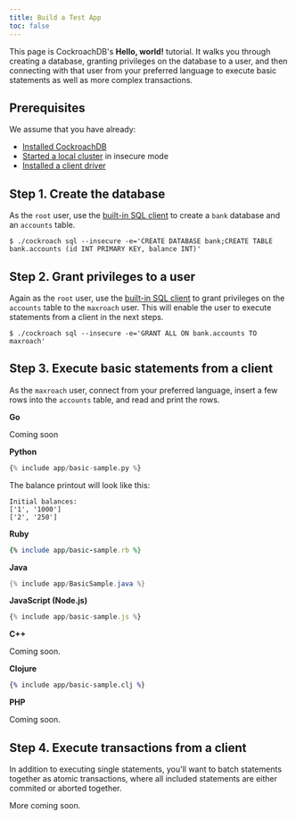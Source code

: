 ```yaml
---
title: Build a Test App
toc: false
---
```


This page is CockroachDB's **Hello, world!** tutorial. It walks you through creating a database, granting privileges on the database to a user, and then connecting with that user from your preferred language to execute basic statements as well as more complex transactions.

<style>
div#toc ul {
    max-width: 50%;
}
</style>

<div id="toc"></div>

## Prerequisites

We assume that you have already:

- [Installed CockroachDB](install-cockroachdb.html) 
- [Started a local cluster](start-a-local-cluster.html) in insecure mode
- [Installed a client driver](install-client-drivers.html)
 
## Step 1. Create the database

As the `root` user, use the [built-in SQL client](use-the-builtin-sql-client.html) to create a `bank` database and an `accounts` table.

~~~ shell
$ ./cockroach sql --insecure -e='CREATE DATABASE bank;CREATE TABLE bank.accounts (id INT PRIMARY KEY, balance INT)' 
~~~

## Step 2. Grant privileges to a user

Again as the `root` user, use the [built-in SQL client](use-the-builtin-sql-client.html) to grant privileges on the `accounts` table to the `maxroach` user. This will enable the user to execute statements from a client in the next steps.

~~~ shell
$ ./cockroach sql --insecure -e='GRANT ALL ON bank.accounts TO maxroach' 
~~~

## Step 3. Execute basic statements from a client

As the `maxroach` user, connect from your preferred language, insert a few rows into the `accounts` table, and read and print the rows.

**Go**

Coming soon

**Python**

~~~ py
{% include app/basic-sample.py %}
~~~

The balance printout will look like this:

~~~ shell
Initial balances:
['1', '1000']
['2', '250']

~~~

**Ruby**

~~~ ruby
{% include app/basic-sample.rb %}
~~~

**Java**

~~~ java
{% include app/BasicSample.java %}
~~~

**JavaScript (Node.js)**

~~~ js
{% include app/basic-sample.js %}
~~~

**C++**

Coming soon.

**Clojure**

~~~ clojure
{% include app/basic-sample.clj %}
~~~

**PHP**

Coming soon.

## Step 4. Execute transactions from a client

In addition to executing single statements, you'll want to batch statements together as atomic transactions, where all included statements are either commited or aborted together. 

More coming soon.

<!-- TODO: Explain necessity for retry and show our reusable function

TODO: Show retry function in context of a transaction (transfer funds from one account to the other)

The balance printout will look like this:

~~~ shell
Balances after transfer:
['1', '1000']
['2', '250']
~~~
-->